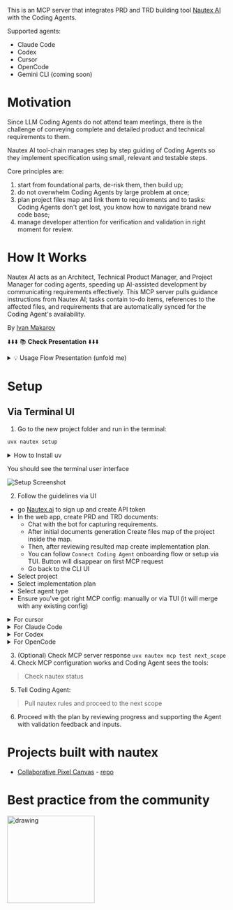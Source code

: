 
This is an MCP server that integrates PRD and TRD building tool [Nautex AI](https://nautex.ai) with the Coding Agents.

Supported agents:
- Claude Code
- Codex
- Cursor
- OpenCode
- Gemini CLI (coming soon)

# Motivation

Since LLM Coding Agents do not attend team meetings, there is the challenge of conveying complete and detailed product and technical requirements to them. 

Nautex AI tool-chain manages step by step guiding of Coding Agents so they implement specification using small, relevant and testable steps. 

Core principles are: 
1) start from foundational parts, de-risk them, then build up; 
2) do not overwhelm Coding Agents by large problem at once;
3) plan project files map and link them to requirements and to tasks: Coding Agents don't get lost, you know how to navigate brand new code base;
4) manage developer attention for verification and validation in right moment for review.

# How It Works 

Nautex AI acts as an Architect, Technical Product Manager, and Project Manager for coding agents, 
speeding up AI-assisted development by communicating requirements effectively. 
This MCP server pulls guidance instructions from Nautex AI; tasks contain to-do items, 
references to the affected files, and requirements that are automatically synced for the Coding Agent's availability.

By [Ivan Makarov](https://x.com/ivan_mkrv)


⬇️⬇️⬇️ 📚 **Check Presentation** ⬇️⬇️⬇️


<details>
<summary>💡 Usage Flow Presentation (unfold me)</summary>

## Requirements Specifications

The chatbot conducts a briefing session with you, gathering questions and ideas until complete. It then generates comprehensive product and technical specifications.

(Example: A project I initiated to explore WebRTC.)

Product requirements:
![howitworks_specifications](doc/howitworks_specifications.png)

Technical requirements:
![howitworks_diagram.png](doc/howitworks_diagram.png)

## Specification Refinement

You fill in details, clarify the specification, and resolve any TODOs flagged by the chatbot during the interview.

![howitworks_refinement](doc/howitworks_refinement.png)

## Codebase Map and Project Files

You'll occasionally need to review the code, so it's best to know in advance where to look and how everything is organized. This prevents the AI from making decisions—allowing it to focus on writing higher-quality code with greater attention to the task.

The image displays a file map generated by Nautex AI, with files linked to specific requirements and sections.

![howitworks_filemap](doc/howitworks_filemap.png)

## Agent Tasks

With the code location clarified, tasks are planned: Coding, Testing, and Review.

Reviews are scheduled early to demonstrate progress and verify alignment with goals.

The plan is structured in small, self-contained layers, building your project incrementally like floors in a skyscraper.

![howitworks_tasks](doc/howitworks_tasks.png)

## Integration

Next, configure the MCP server for Cursor integration: connect to the Nautex cloud platform for tasks, select the project, and choose the plan.

Set the MCP server parameters and provide usage rules for Cursor. Use mouse clicks for automation—the terminal UI functions like a web page.

This utility is available on GitHub.

Once all indicators are green, initiate plan execution.

![howitworks_integration](doc/howitworks_integration.png)

## Coding with Coding Agents

In agent mode, instruct: "pull nautex rules, and proceed with the next scope."

At this stage, your specifications are synchronized in the .nautex directory and accessible to the Coding Agent. The MCP server continuously monitors their relevance.

That's it. You then review and accept substantial code segments that fully align with your expectations and requirements.

![howitworks_coding](doc/howitworks_coding.png)

</details>

# Setup

## Via Terminal UI

1. Go to the new project folder and run in the terminal:
```bash
uvx nautex setup
```

<details>
<summary>How to Install uv</summary>

On macOS and linux:
```bash
curl -LsSf https://astral.sh/uv/install.sh | sh
```

On Windows
```bash
powershell -ExecutionPolicy ByPass -c "irm https://astral.sh/uv/install.ps1 | iex"
```

Check the latest instruction from [UV repo](https://github.com/astral-sh/uv) for details and updates
</details>

You should see the terminal user interface

![Setup Screenshot](doc/setup_screen.png)

2. Follow the guidelines via UI 
 - go [Nautex.ai](https://app.nautex.ai/settings/nautex-api) to sign up and create API token
 - In the web app, create PRD and TRD documents:
   - Chat with the bot for capturing requirements. 
   - After initial documents generation Create files map of the project inside the map.
   - Then, after reviewing resulted map create implementation plan.
   - You can follow `Connect Coding Agent` onboarding flow or setup via TUI. Button will disappear on first MCP request
   - Go back to the CLI UI
- Select project
- Select implementation plan
- Select agent type
- Ensure you've got right MCP config: manually or via TUI (it will merge with any existing config)
<details>
<summary>For cursor</summary>

- in `.cursor/mcp.json`, 

```json
{
  "mcpServers": {
    "nautex": {
      "command": "uvx",
      "args": [
        "nautex",
        "mcp"
      ]
    }
  }
}
```

**Note:** At config update Cursor asks via popup either you want to enable new MCP, answer yes. In any case in 
`File -> Preferences -> Cursor Preferences -> Tools & Integrations` nautex MCP should be enabled and green. 

- Rules are in `.cursor/rules/` folder via TUI command.
</details>

<details>
<summary>For Claude Code</summary>

TUI setup launches this command to add Nautex MCP:
```
claude mcp add nautex -s local -- uvx nautex mcp
```

- Rules are in `./CLAUDE.md` after set via TUI.
- Verify integration: run `claude mcp list` and ensure an entry like `nautex: uvx nautex mcp - ✓ Connected` is present.
</details>

<details>
<summary>For Codex</summary>

Codex uses a file-based MCP config at `~/.codex/config.toml`. Nautex will merge/update this file and create a backup `config.toml.bak` before the first overwrite if needed.

- Rules live under `.nautex/AGENTS.md`, with a managed reference section in the root `AGENTS.md`.
- Verify integration in Codex: open the MCP command UI (e.g., use the `/mcp` command) and confirm `nautex` is listed/enabled. Alternatively, inspect `~/.codex/config.toml` for a `nautex` entry pointing to `uvx nautex mcp`.
</details>

<details>
<summary>For OpenCode</summary>

OpenCode uses a per-project config `opencode.json` in the repository root. Nautex writes/updates this file, preserving unrelated fields and backing up unparsable files once to `opencode.json.bak`.

Minimal required structure written by Nautex:
```json
{
  "$schema": "https://opencode.ai/config.json",
  "mcp": {
    "nautex": {
      "type": "local",
      "command": ["uvx", "nautex", "mcp"],
      "enabled": true
    }
  }
}
```

- Rules live under `.nautex/AGENTS.md`, with a managed reference section in the root `AGENTS.md`.
- Verify integration: from OpenCode, invoke the Nautex MCP tool and run `status` (e.g., “nautex: status”). You should see the Nautex server respond. Optionally inspect `opencode.json` as shown above.
</details>

3. (Optional) Check MCP server response ```uvx nautex mcp test next_scope```
4. Check MCP configuration works and Coding Agent sees the tools: 
 > Check nautex status
5. Tell Coding Agent: 
 > Pull nautex rules and proceed to the next scope

6. Proceed with the plan by reviewing progress and supporting the Agent with validation feedback and inputs.

# Projects built with nautex

- [Collaborative Pixel Canvas](https://pixall.art) - [repo](https://github.com/hmldns/pix-canvas)

# Best practice from the community

<a href="https://discord.gg/nautex" target="_blank"><img src="doc/join_discord.png" alt="drawing" width="200"/></a>
